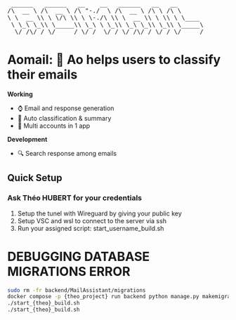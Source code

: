 <pre>
 ______   ______   __    __   ______   __   __        
/\  __ \ /\  __ \ /\ "-./  \ /\  __ \ /\ \ /\ \       
\ \  __ \\ \ \/\ \\ \ \-./\ \\ \  __ \\ \ \\ \ \____  
 \ \_\ \_\\ \_____\\ \_\ \ \_\\ \_\ \_\\ \_\\ \_____\ 
  \/_/\/_/ \/_____/ \/_/  \/_/ \/_/\/_/ \/_/ \/_____/                                                 
</pre>

# Aomail: 🤖 Ao helps users to classify their emails

**Working**
- ⌚ Email and response generation
- 📑 Auto classification & summary
- 🔗 Multi accounts in 1 app

**Development**
- 🔍 Search response among emails

## Quick Setup

### Ask Théo HUBERT for your credentials
1) Setup the tunel with Wireguard by giving your public key
2) Setup VSC and wsl to connect to the server via ssh
3) Run your assigned script: start_username_build.sh


# DEBUGGING DATABASE MIGRATIONS ERROR
```bash
sudo rm -fr backend/MailAssistant/migrations
docker compose -p {theo_project} run backend python manage.py makemigrations --empty MailAssistant
./start_{theo}_build.sh
./start_{theo}_build.sh
```